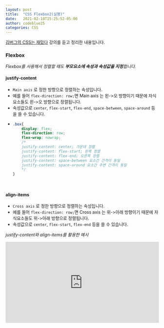```yaml
---
layout: post
title:  "CSS Flexbox2(실행)"
date:   2021-02-10T15:25:52-05:00
author: codeblue25
categories: CSS
---
```


[김버그의 CSS는 재밌다](https://edu.goorm.io/lecture/17829/%EA%B9%80%EB%B2%84%EA%B7%B8%EC%9D%98-css%EB%8A%94-%EC%9E%AC%EB%B0%8C%EB%8B%A4-%EA%B8%B0%EC%B4%88%EB%B6%80%ED%84%B0-%EC%8B%A4%EB%AC%B4-%EB%A0%88%EB%B2%A8%EA%B9%8C%EC%A7%80) 강의를 듣고 정리한 내용입니다.

<h3>Flexbox</h3>

*Flexbox를 사용해서 정렬할 때도 **부모요소에 속성과 속성값을 지정**합니다.*<br />

<h4>justify-content</h4>

* `Main axis` 로 정한 방향으로 정렬하는 속성입니다.
* 예를 들어 `flex-direction: row;`면 Main axis 는 왼->오 방향이기 때문에 자식요소들도 왼->오 방향으로 정렬됩니다.
* 속성값으로 `center`, `flex-start`, `flex-end`, `space-between`, `space-around` 등을 쓸 수 있습니다.
* ```css
  .box{
      display: flex;
      flex-direction: row;
      flex-wrap: nowrap;
      /*
      justify-content: center; 가운데 정렬
      justify-content: flex-start; 왼쪽 정렬
      justify-content: flex-end; 오른쪽 정렬
      justify-content: space-between 요소간 간격이 동일
      justify-content: space-around 요소간 주변 간격이 동일
      */
  }
  ```
    <br />

<h4>align-items</h4>

* `Cross axis` 로 정한 방향으로 정렬하는 속성입니다.
* 예를 들어 `flex-direction: row;`면 Cross axis 는 위->아래 방향이기 때문에 자식요소들도 위->아래 방향으로 정렬됩니다.
* 속성값으로 `center`, `flex-start`, `flex-end` 등을 쓸 수 있습니다.
  <br />

*justify-content와 align-items를 활용한 예시*
<iframe height="265" style="width: 100%;" scrolling="no" title="flexbox2.1" src="https://codepen.io/codeblue25/embed/GRNjdzJ?height=265&theme-id=dark&default-tab=css,result" frameborder="no" loading="lazy" allowtransparency="true" allowfullscreen="true">
  See the Pen <a href='https://codepen.io/codeblue25/pen/GRNjdzJ'>flexbox2.1</a> by CHOI SUN YOUNG
  (<a href='https://codepen.io/codeblue25'>@codeblue25</a>) on <a href='https://codepen.io'>CodePen</a>.
<br />

<h4>align-content</h4>

* `Cross axis` 로 정한 방향으로 정렬하는 속성입니다.
* Flexbox 준비 step 중 `flex-wrap: wrap;` 인데 **부모요소 크기 < 자식요소 크기** 일때, `align-items`와의 차이점이 나타납니다.
*  <iframe height="265" style="width: 100%;" scrolling="no" title="Flexbox2.2" src="https://codepen.io/codeblue25/embed/KKNgROy?height=265&theme-id=dark&default-tab=css,result" frameborder="no" loading="lazy" allowtransparency="true" allowfullscreen="true">
  See the Pen <a href='https://codepen.io/codeblue25/pen/KKNgROy'>Flexbox2.2</a> by CHOI SUN YOUNG
  (<a href='https://codepen.io/codeblue25'>@codeblue25</a>) on <a href='https://codepen.io'>CodePen</a>.
  * 만약 의도한 것이 위와 같은 모양이 아니라, 부모요소 전체를 가로지르는 Cross axis를 기준으로 Flex 정렬을 하고 싶을 때 `align-content`를 사용합니다.
  * <iframe height="265" style="width: 100%;" scrolling="no" title="Flexbox2.3" src="https://codepen.io/codeblue25/embed/PobGaGW?height=265&theme-id=dark&default-tab=css,result" frameborder="no" loading="lazy" allowtransparency="true" allowfullscreen="true">
  See the Pen <a href='https://codepen.io/codeblue25/pen/PobGaGW'>Flexbox2.3</a> by CHOI SUN YOUNG
  (<a href='https://codepen.io/codeblue25'>@codeblue25</a>) on <a href='https://codepen.io'>CodePen</a>.
